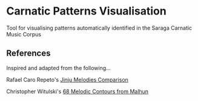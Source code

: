 # Carnatic Patterns Visualisation
Tool for visualising patterns automatically identified in the Saraga Carnatic Music Corpus

## References
Inspired and adapted from the following...

Rafael Caro Repeto's [Jinju Melodies Comparison](https://github.com/Rafael-Caro/jingju-melodies-comparison)

Christopher Witulski's [68 Melodic Contours from Malhun](http://cwitulski.com/malhun-contour/index.html)


